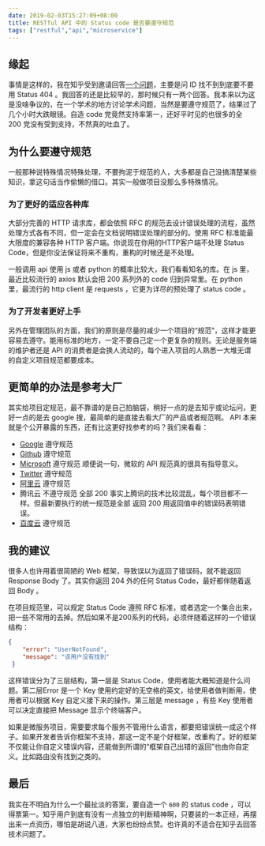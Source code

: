 ```yaml
---
date: 2019-02-03T15:27:09+08:00
title: RESTful API 中的 Status code 是否要遵守规范
tags: ["restful","api","microservice"]
---
```


## 缘起
事情是这样的，我在知乎受到邀请回答[一个问题](https://www.zhihu.com/question/310737821)，主要是问 ID 找不到到底要不要用 Status 404 。我回答的还是比较早的，那时候只有一两个回答。我本来以为这是没啥争议的，在一个学术的地方讨论学术问题，当然是要遵守规范了，结果过了几个小时大跌眼镜。自造 code 党竟然支持率第一，还好平时见的也很多的全 200 党没有受到支持，不然真的吐血了。

## 为什么要遵守规范
一般那种说特殊情况特殊处理，不要拘泥于规范的人，大多都是自己没搞清楚某些知识，拿这句话当作偷懒的借口。其实一般做项目没那么多特殊情况。

### 为了更好的适应各种库
大部分完善的 HTTP 请求库，都会依照 RFC 的规范去设计错误处理的流程，虽然处理方式各有不同，但一定会在文档说明错误处理的部分的。使用 RFC 标准能最大限度的兼容各种 HTTP 客户端。你说现在你用的HTTP客户端不处理 Status Code，但是你没法保证将来不重构，重构的时候还是不处理。

一般调用 api 使用 js 或者 python 的概率比较大，我们看看知名的库。在 js 里，最近比较流行的 axios 默认会把 200 系列外的 code 归到异常里。在 python 里，最流行的 http client 是 requests ，它更为详尽的预处理了 status code 。

### 为了开发者更好上手
另外在管理团队的方面，我们的原则是尽量的减少一个项目的“规范”，这样才能更容易去遵守。能用标准的地方，一定不要自己定一个更复杂的规则。无论是服务端的维护者还是 API 的消费者是会换人流动的，每个进入项目的人熟悉一大堆无谓的自定义项目规范都要成本。

## 更简单的办法是参考大厂
其实给项目定规范，最不靠谱的是自己拍脑袋，稍好一点的是去知乎或论坛问，更好一点的是去 google 搜，最简单的是直接去看大厂的产品或者规范啊。 API 本来就是个公开暴露的东西，还有比这更好找参考的吗？我们来看看：

* [Google](https://cloud.google.com/apis/design/errors) 遵守规范
* [Github](https://developer.github.com/v3/#client-errors) 遵守规范
* [Microsoft](https://github.com/Microsoft/api-guidelines/blob/vNext/Guidelines.md#711-http-status-codes)  遵守规范 顺便说一句，微软的 API 规范真的很具有指导意义。
* [Twitter](https://developer.twitter.com/en/docs/ads/general/guides/response-codes) 遵守规范
* [阿里云](https://help.aliyun.com/document_detail/25491.html) 遵守规范
* 腾讯云 不遵守规范 全部 200 事实上腾讯的技术比较混乱，每个项目都不一样。但最新要执行的统一规范是全部 返回 200 用返回值中的错误码表明错误。
* [百度云](https://cloud.baidu.com/doc/BCC/API.html#.E8.AE.A4.E8.AF.81.E6.9C.BA.E5.88.B6) 遵守规范

## 我的建议
很多人也许用着很简陋的 Web 框架，导致误以为返回了错误码，就不能返回 Response Body 了。其实你返回 204 外的任何 Status Code，最好都伴随着返回 Body 。

在项目规范里，可以规定 Status Code 遵照 RFC 标准，或者选定一个集合出来，把一些不常用的去掉。然后如果不是200系列的代码，必须伴随着这样的一个错误结构：
```json
{
    "error": "UserNotFound",
    "message": "该用户没有找到"
 }
```
这样错误分为了三层结构，第一层是 Status Code，使用者能大概知道是什么问题。第二层Error 是一个 Key 使用约定好的无空格的英文，给使用者做判断用，使用者可以根据 Key 自定义接下来的操作。第三层是 message ，有些 Key 使用者可以决定直接把 Message 显示个终端客户。

如果是微服务项目，需要要求每个服务不管用什么语言，都要把错误统一成这个样子。如果开发者告诉你框架不支持，那这一定不是个好框架，改重构了。好的框架不仅能让你自定义错误内容，还能做到所谓的“框架自己出错的返回”也由你自定义。比如路由没有找到之类的。

## 最后
我实在不明白为什么一个最扯淡的答案，要自造一个 `600` 的 status code ，可以得票第一。知乎用户到底有没有一点独立的判断精神啊，只要装的一本正经，再摆出来一点资历，哪怕是胡说八道，大家也纷纷点赞。也许真的不适合在知乎去回答技术问题了。
